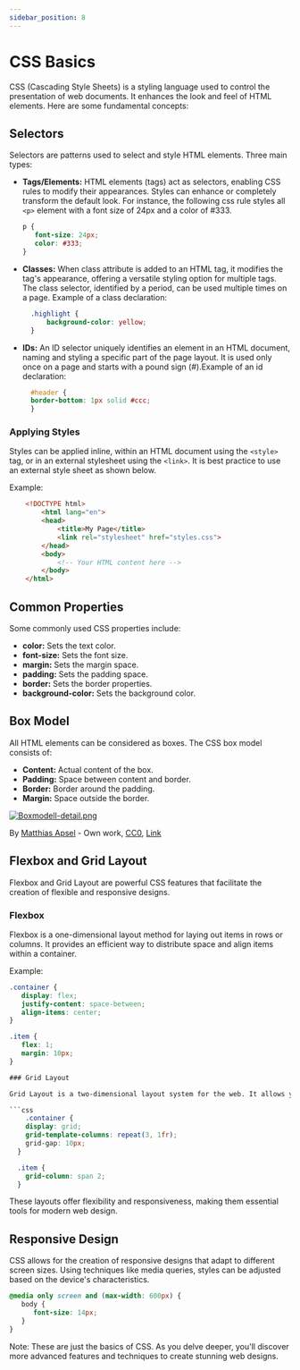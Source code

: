 ```yaml
---
sidebar_position: 8
---
```


# CSS Basics

CSS (Cascading Style Sheets) is a styling language used to control the presentation of web documents. It enhances the look and feel of HTML elements. Here are some fundamental concepts:

## Selectors

Selectors are patterns used to select and style HTML elements. Three main types:

- **Tags/Elements:** HTML elements (tags) act as selectors, enabling CSS rules to modify their appearances. Styles can enhance or completely transform the default look. For instance, the following css rule styles all `<p>` element with a font size of 24px and a color of #333.
  ```css
  p {
     font-size: 24px;
     color: #333;
  }
  ```
  
- **Classes:** When class attribute is added to an HTML tag, it modifies the tag's appearance, offering a versatile styling option for multiple tags. The class selector, identified by a period, can be used multiple times on a page. Example of a class declaration:

  ```css
    .highlight {
        background-color: yellow;
    }
  ```

- **IDs:** An ID selector uniquely identifies an element in an HTML document, naming and styling a specific part of the page layout. It is used only once on a page and starts with a pound sign (#).Example of an id declaration:
  ```css
    #header {
    border-bottom: 1px solid #ccc;
    }
  ```

### Applying Styles

Styles can be applied inline, within an HTML document using the `<style>` tag, or in an external stylesheet using the `<link>`. It is best practice to use an external style sheet as shown below. 

Example: 
```html
    <!DOCTYPE html>
        <html lang="en">
        <head>
            <title>My Page</title>
            <link rel="stylesheet" href="styles.css">
        </head>
        <body>
            <!-- Your HTML content here -->
        </body>
    </html>
```

## Common Properties

Some commonly used CSS properties include:

- **color:** Sets the text color.
- **font-size:** Sets the font size.
- **margin:** Sets the margin space.
- **padding:** Sets the padding space.
- **border:** Sets the border properties.
- **background-color:** Sets the background color.

## Box Model

All HTML elements can be considered as boxes. The CSS box model consists of:

- **Content:** Actual content of the box.
- **Padding:** Space between content and border.
- **Border:** Border around the padding.
- **Margin:** Space outside the border.

[![Boxmodell-detail.png](https://upload.wikimedia.org/wikipedia/commons/7/7a/Boxmodell-detail.png)](https://commons.wikimedia.org/wiki/File:Boxmodell-detail.png#/media/File:Boxmodell-detail.png)

By [Matthias Apsel](//commons.wikimedia.org/wiki/User:G%C3%BCnther_M._Apsel) - Own work, [CC0](http://creativecommons.org/publicdomain/zero/1.0/deed.en), [Link](https://commons.wikimedia.org/w/index.php?curid=34932417)

## Flexbox and Grid Layout

Flexbox and Grid Layout are powerful CSS features that facilitate the creation of flexible and responsive designs.

### Flexbox

Flexbox is a one-dimensional layout method for laying out items in rows or columns. It provides an efficient way to distribute space and align items within a container.

Example:

```css
.container {
   display: flex;
   justify-content: space-between;
   align-items: center;
}

.item {
   flex: 1;
   margin: 10px;
}

### Grid Layout

Grid Layout is a two-dimensional layout system for the web. It allows you to design complex layouts with rows and columns, providing precise control over the placement and sizing of elements.

```css
    .container {
    display: grid;
    grid-template-columns: repeat(3, 1fr);
    grid-gap: 10px;
  }

  .item {
    grid-column: span 2;
  }

```
These layouts offer flexibility and responsiveness, making them essential tools for modern web design.

## Responsive Design

CSS allows for the creation of responsive designs that adapt to different screen sizes. Using techniques like media queries, styles can be adjusted based on the device's characteristics.

```css
@media only screen and (max-width: 600px) {
   body {
      font-size: 14px;
   }
}
```

Note: These are just the basics of CSS. As you delve deeper, you'll discover more advanced features and techniques to create stunning web designs.

